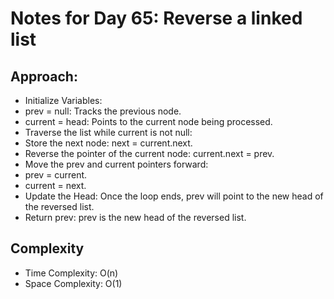 # Notes for Day 65: Reverse a linked list

## Approach:

- Initialize Variables:
- prev = null: Tracks the previous node.
- current = head: Points to the current node being processed.
- Traverse the list while current is not null:
- Store the next node: next = current.next.
- Reverse the pointer of the current node: current.next = prev.
- Move the prev and current pointers forward:
- prev = current.
- current = next.
- Update the Head: Once the loop ends, prev will point to the new head of the reversed list.
- Return prev: prev is the new head of the reversed list.

## Complexity

- Time Complexity: O(n)
- Space Complexity: O(1)
